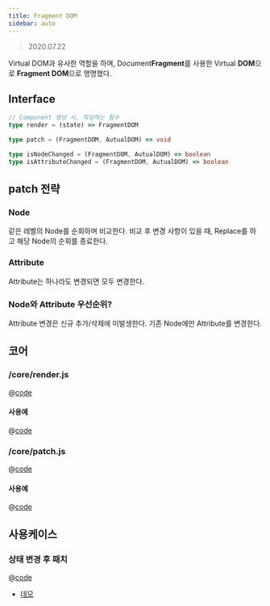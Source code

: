 ```yaml
---
title: Fragment DOM
sidebar: auto
---
```

> 2020.07.22

Virtual DOM과 유사한 역할을 하며, Document**Fragment**를 사용한 Virtual **DOM**으로 **Fragment DOM**으로 명명했다.

## Interface
```ts
// Component 생성 시, 작성하는 함수
type render = (state) => FragmentDOM

type patch = (FragmentDOM, AutualDOM) => void

type isNodeChanged = (FragmentDOM, AutualDOM) => boolean
type isAttributeChanged = (FragmentDOM, AutualDOM) => boolean
```

## patch 전략
### Node
같은 레벨의 Node를 순회하며 비교한다. 비교 후 변경 사항이 있을 때, Replace를 하고 해당 Node의 순회를 종료한다.

### Attribute
Attribute는 하나라도 변경되면 모두 변경한다.

### Node와 Attribute 우선순위?
Attribute 변경은 신규 추가/삭제에 미발생한다. 기존 Node에만 Attribute를 변경한다.

## 코어
### /core/render.js
@[code](@/docs/src/component/fragment-dom/core/render.js)

#### 사용예
@[code](@/docs/src/component/fragment-dom/step1.js)

### /core/patch.js
@[code](@/docs/src/component/fragment-dom/core/patch.js)

#### 사용예
@[code](@/docs/src/component/fragment-dom/step2.js)

## 사용케이스
### 상태 변경 후 패치
@[code](@/docs/src/component/fragment-dom/step3.js)

- [데모](https://chodragon9.github.io/dragonjs/docs/src/component/fragment-dom/index.html)
